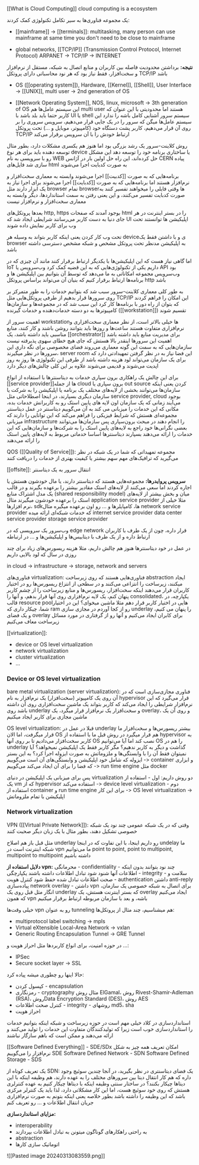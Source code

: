 [[What is Cloud Computing]]
cloud computing is a ecosystem

یک مجموعه فناوری‌ها به سیر تکامل تکنولوژی کمک کردند:
- [[mainframe]] -> [[terminals]]:
	multitasking, many person can use mainframe at same time
	 you don't need to be close to mainframe

- global networks, [[TCP/IP]] (Transmission Control Protocol, Internet Protocol)
	ARPANET -> TCP/IP -> INTERNET
	
**نتیجه:** برداشتن محدودیت فاصله بین کاربران و منابع اتصال به شبکه، مستقل از نرم‌افزار و سخت‌افزار، فقط نیاز بود که هر نود محاسباتی دارای پروتکل TCP/IP باشد

- OS ([[operating system]]), Hardware, [[Kernel]], [[Shell]], User Interface -> [[UNIX]], multi user -> 2nd generation of OS

- [[Network Operating System]], NOS, linux, microsoft -> 3th generation of OS
این سیستم عامل‌ها هم multi user هستند اما محدودیتی با این عنوان که کاربر حتما باید بلد باشد با UI یا shell سیستم سرور آشنایی کامل باشه را ندارد
این سیستم عامل‌ها میگن که سرور را در یک جایی قرار می‌دهیم، سرویس سروری را بر روی آن قرار می‌دهیم، کاربر پشت دستگاه خود (کامپیوتر، موبایل و ...) تحت پروتکل TCP/IP ارتباط خودش را با آن سرویس برقرار می‌کند

روش کلاینت-سرور یک رشد بزرگی بود اما هنوز هم یکسری مشکلات دارد، بطور مثال توسعه دهنده باید برای هر نوع device یا ساختاری برنامه خود را توسعه دهد
این مشکل رو با سرویسی به نام WEB حل کرده‌اند، این راه حل اولین بار در آژانس CERN پیاده سازی شد
فایل‌های  html به صورت کدبایت اجرا می‌شوند

برنامه‌هایی که به صورت [[کدبیت]] اجرا می‌شوند وابسته به معماری سخت‌افزار و نرم‌افزار هستند
اما برنامه‌هایی که به صورت [[کدبایت]] اجرا می‌شوند برای اجرا نیاز به یک ابزار دارند مثل browser
تمام browserها وقتی فایلی را میخواهند تفسیر کنند به صورت کدبایت تفسیر می‌کنند، و این یعنی رفتن به سمت استانداردها، دیگر وابسته به معماری سخت‌افزار و نرم‌افزار نیست

بعدها پروتکل‌های http, https بوجود آمدند که صفحات html را در بستر اینترنت در هر جای دنیا به دست کاربر 
می‌رسانند
شرایطی ایجاد شد که UI اپلیکیشن ها توانستند تحت وب برای کاربر نمایش داده شوند


تحت وب کار کردن یعنی اینکه کاربر بتواند به وسیله هر deviceی و با داشتن فقط یک browser به اپلیکیشن مدنظر تحت پروتکل مشخص و شبکه مشخص دسترسی داشته باشد

اما گاهی نیاز هست که این اپلیکیشن‌ها با یکدیگر ارتباط برقرار کنند مانند آن چیزی که در IoT داریم
یکی از تکنولوژی‌هایی که به این قضیه کمک کرد وب‌سرویس یا API بود
وب‌سرویس مجموعه امکاناتی به ما می‌دهد که توسط آن بتوانیم بین اپلیکیشن ها و برنامه‌ها ارتباط برقرار کنیم
که بنیان آن می‌تواند براساس پروتکل http باشد

به طور کلی معماری کلاینت-سرور سبب شد که بتوانیم خدمات را به طور متمرکز بر روی سرورها قرار بدهیم
از طرفی پروتکل‌هایی مثل TCP/IP این امکان را فراهم کردند که بتوان از راه دور با برنامه‌ها کار کرد
این سبب شد که در مجموعه‌ها و سازمان‌ها کامپیوترها به دو دسته خدمات‌دهنده و خدمات گیرنده ([[workstation]]) تقسیم شوند

اهمیت سرور از workstationها خیلی بالاتر است، از نظر معماری سخت‌افزاری و نرم‌افزاری متفاوت هستند
ساعت‌ها و روزها باید بتوانند روشن باشند و کار کنند، منابع مناسبی باید داشته باشد، یک [[orchestrator]] برای مدیریت منابع باید داشته باشد
اهمیت این سرورها اینقدر بالا هستش که جای هیچ خطای سهوی پذیرفته نیست
سازمان‌هایی که به سمت این گونه معماری می‌روند فضای مخصوصی برای نگه داری این سرورها در نظر میگیرند، server room
این فضا نیاز به در نظر گرفتن تمهیدادتی دارد که برای یک سازمان می‌تواند لود هزینه داشته باشد
از طرفی این تکنولوژی ها روز به روز اپدیت می‌شوند و قدیمی ‌می‌شوند
علاوه بر این کلی چالش‌های دیگر دارد

برای این چالش یک راهکاری برون سپاری خدمات به دیتاسنترها با استفاده از انواع [[service provider]]ها از جمله cloud
برون سپاری یا out source کردن یعنی اینکه سازمان‌ها می‌توانند بخشی از لایه‌های مختلف یک برنامه یا اپلیکیشن‌ را به شرکت یا سازمان دیگری بسپارند، در اینجا اصطلاحاتی مثل service provider, cloud بوجود می‌آیند
زمانی که یک سازمان اون لایه های پایین استک رو به کاربرانش خدمات بده، مکانی که این خدمات را میزبانی می کند به آن می‌گوییم دیتاسنتر
در عمل دیتاسنتر مجموعه‌ای هستش که شرایط فیزیکی را فراهم می‌کند که این توانایی را دارند که میزبانی infrastructure را انجام دهند
در مبحث برون‌سپاری پس سازمان‌ها می‌توانند بعضی نگرانی‌ها خود راجع به لایه‌‌های پایین استک را به شرکت‌ها و سازمان‌هایی که این خدمات را ارائه می‌دهند بسپارند
دیتاسنترها اساسا خدماتی مربوط به لایه‌های پایین استک را ارائه می‌دهند

QOS ([[Quality of Service]]): مجموعه تمهیداتی که شما در یک شبکه در نظر می‌گیرید که ترافیک‌های مهم سهم بیشتر یا کیفیت بهتری از خدمات را دریافت کنند

[[offsite]]: انتقال سرور به یک دیتاسنتر

**سرویس پروایدرها:**
مجموعه‌هایی هستند که دیتاسنتر دارند، یا مال خودشون هستش یا اجاره کردند
اما سعی می‌کنند از لایه‌های استک مقادیر بیشتر را برعهده بگیرند و در قالب یک مدل اشتراک منابع (shared responsibility model) میان و بخش بیشتر از لایه‌های استک را برعهده خودشون میگیرند
مثال application service provider
مثلا خیلی از نرم افزارها، sdkها، کامپایلرها و ... رو اون برعهده میگیره
مثال network service provider
که خدمات شبکه‌ای ارائه میده
internet service provider
data center service provider
storage service provider

وب‌سرور یک سرویسی که در edge network قرار داره، چون از یک طرف با کاربران ارتباط داره و از یک طرف با دیتابیس‌ها و اپلیکیشن‌ها و ... در ارتباطه

در عمل در خود دیتاسنترها هنوز هم چالش داریم، مثلا هزینه ریسورس‌های زیاد برای چند روزی در سال که لود بالایی داریم

in cloud -> infrastructure -> storage, network and servers

فناوری‌های virtualization: فناوری‌هایی هستند که روی زیرساخت abstraction ایجاد میکنند، زیرساخت را انتزاعی می‌کنند و در سطحی از انتزاع ریسورس‌ها رو در اختیار کاربران قرار می‌دهند
اینکه سخت‌افزار، ریسورس‌ها و منابع زیرساخت را از چشم کاربر پنهان کنم، یک لایه‌ نرم‌افزاری روی آنها قرار بدهم، و آنها را consolidated، یکپارچه، در قالب resource poolهایی در اختیار کاربر قرار دهم
مثلا ماشین میخوای؟ این در اختیار شما، چیکار داری که ram رو از کجا آوردم
در مجازی سازی underlay را پنهان می کنیم، و یک فضای overlay برای کابران ایجاد می‌کنیم و آنها رو از گرفتاری در مورد مسائل زیرساخت معاف می‌کنیم

[[virtualization]]:
- device or OS level virtualization
- network virtualization
- cluster virtualization
- ...


### Device or OS level virtualization

bare metal virtualization (server virtualization): 
فناوری مجازی‌سازی است که در آن روی یک کامپیوتر (سخت‌افزار) یک نرم‌افزار به نام hypervisor قرار می‌گیرد که این نرم‌افزار شرایطی را ایجاد می‌کند که کاربر بتواند یک ماشین سخت‌افزاری روی آن داشته باشد
روی underlay و سخت‌افزار یک نرم‌افزار قرار میگرد، یک overlay، و روی آن یک ماشین مجازی برای کاربر ایجاد میکنیم

OS level virtualization: 
قبلا در عمل در underlay بیشتر ریسورس‌ها و سخت‌افزار ما قرار میگرفت، اما الان OS هم قرار میگیرد
در روش قبل ما با استفاده از hypervisor به کاربر سخت‌افزار می‌دادیم تا بر روی آنها OS نصب کند
اما آیا می‌توانیم OS را هم در underlay گذاشت و دیگر به کاربر ندهیم؟
مگر کاربر فقط یک اپلیکیشن نمیخواهد؟ آیا نمیتوان فقط آن را با وابستگی‌ها و ملزوماتش به صورت ایزوله اجرا کرد؟
به این بستر ایزوله که شامل خود اپلیکیشن و وابستگی‌های آن است می‌گوییم -> container
و ابزاری که فضا را برای آن ایجاد می‌کند می‌گوییم -> run time engine مثل docker

پس برای میزبانی یک اپلیکیشن در دنیای virtualization دو روش داریم:
اول - استفاده از یک vm که از hypervisor استفاده می‌کند -> device level virtualization
دوم - استفاده از container و run time engine برای این کار -> OS level virtualization -> اپلیکیشن با تمام ملزوماتش


### Network virtualization

VPN ([[Virtual Private Network]]): وقتی که در یک شبکه عمومی چند نود یک شبکه خصوصی تشکیل دهند، بطور مثال با یک زبان دیگر صحبت کنند

مثل قبل باز هم اصلاح underlay رو داریم اینجا، با این تفاوت که در اینجا undelay ما شبکه اینترنت است
در vpn ما می‌توانیم point to point, point to multipoint, multipoint to multipoint داشته باشیم

**دلایل استفاده از vpn:**
محرمانگی - confidentiality - چند نود بتوانند بدون اینکه اطلاعات‌ آنها شنود شود تبادل اطلاعات داشته باشند
یکپارچگی - integrity - سلامت و صحت اطلاعات تبادل شده حفظ شود
کنترل هویت - authentication
داشتن anti-reply
پیاده‌سازی network overlay - داشتن vpn برای اتصال به شبکه خصوصی یک سازمان، انگار مثل قبل روی یک underlay که بستر اینترنت هستش، یک overlay ایجاد می‌کنیم که همون vpn باشه، و بعد با سازمان مربوطه ارتباط برقرار میکنیم

خیلی وقت‌ها vpn رو به عنوان tunneling هم میشناسیم، چند مثال از پروتکل‌ها:
- multiprotocol label switching -> mpls
- Virtual eXtensible Local-Area Network -> vxlan
- Generic Routing Encapsulation Tunnel -> GRE Tunnel

در حوزه امنیت، برای انواع کاربردها مثل احراز هویت و ...:
- IPSec
- Secure socket layer -> SSL

حالا اینها رو چطوری میشه پیاده کرد:
- کپسول کردن - encapsulation
- رمزنگاری - cryptography مثال روش ElGamal، روش Rivest-Shamir-Adleman (RSA)، روشData Encryption Standard (DES)، روش AES
- کنترل صحت اطلاعات - integrity - روشهای md5، sha
- احراز هویت


استانداردسازی در کلاد خیلی مهم است
در حوزه زیرساخت و شبکه اینکه بتوانیم خدمات را استانداردسازی خوب است زیرا که تولیدکنندگان متفاوت این خدمات را تولید می‌کنند و ارائه می‌دهند و ممکن است که باهم سازگار نباشند

[[Software Defined Everything]] - SDE/SDx
امکان تعریف همه چیز به شکل نرم‌افزار را می‌گوییم SDE
Software Defined Network - SDN
Software Defined Storage - SDS

یک تعریف کوتاه از SDN: یک فضای دیتاسنتری در نظر بگیرید، در آنجا چندین سوئیچ وجود داره که هم کار انتقال دیتا بین سرورهای مختلف را به عهده دارند، هم وظیفه اینکه با این دیتاها چیکار بکنند؟
در ساختار سنتی وظیفه اینکه با دیتاها چیکار کنیم به عهده کنترلری هستش که روی خود سوئیچ هست، اما این کار مشکلاتی دارد، لذا باید یک کنترلر مرکزی باشد که این وظیفه را داشته باشد
بطور خلاصه یعنی اینکه بتونم به صورت نرم‌افزاری جریان انتقال اطلاعات و ... رو تعریف کنم

**مزایای استانداردسازی:**
- interoperability
- به راحتی راهکارهای گوناگون میتونن به تبادل اطلاعات بپردازند
- abstraction
- اتوماتیک سازی کارها


![[Pasted image 20240313083559.png]]



